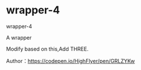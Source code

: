 # wrapper-4
wrapper-4

A wrapper

Modify based on this,Add THREE.

Author：https://codepen.io/HighFlyer/pen/GRLZYKw

